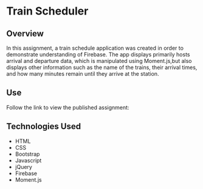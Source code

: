 # Train Scheduler

## Overview

In this assignment, a train schedule application was created in order to demonstrate understanding of Firebase. The app displays primarily hosts arrival and departure data, which is manipulated using Moment.js,but also displays other information such as the name of the trains, their arrival times, and how many minutes remain until they arrive at the station.

## Use

Follow the link to view the published assignment:

## Technologies Used

* HTML
* CSS
* Bootstrap
* Javascript
* jQuery
* Firebase
* Moment.js